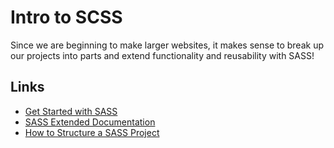 # Intro to SCSS

Since we are beginning to make larger websites, it makes sense to break up our projects into parts and extend functionality and reusability with SASS!

## Links

- [Get Started with SASS](http://sass-lang.com/guide)
- [SASS Extended Documentation](http://sass-lang.com/documentation/file.SASS_REFERENCE.html)
- [How to Structure a SASS Project](http://thesassway.com/beginner/how-to-structure-a-sass-project)

